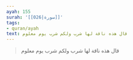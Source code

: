 ```yaml
---
ayah: 155
surah: '[[026|سورة]]'
tags:
- quran/ayah
text: قال هذه ناقة لها شرب ولكم شرب يوم معلوم
---
```

> قال هذه ناقة لها شرب ولكم شرب يوم معلوم

